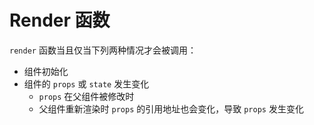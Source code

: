 # Render 函数

`render` 函数当且仅当下列两种情况才会被调用：

- 组件初始化
- 组件的 `props` 或 `state` 发生变化
  - `props` 在父组件被修改时
  - 父组件重新渲染时 `props` 的引用地址也会变化，导致 `props` 发生变化